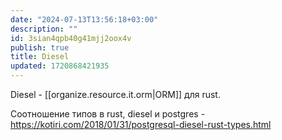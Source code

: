 ```yaml
---
date: "2024-07-13T13:56:18+03:00"
description: ""
id: 3sian4qpb40g41mjj2oox4v
publish: true
title: Diesel
updated: 1720868421935
---
```


Diesel - [[organize.resource.it.orm|ORM]] для rust.

Соотношение типов в rust, diesel и postgres - <https://kotiri.com/2018/01/31/postgresql-diesel-rust-types.html>


